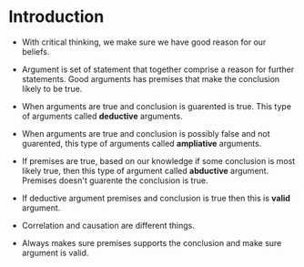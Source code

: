 # Introduction
- With critical thinking, we make sure we have good reason for our beliefs.

- Argument is set of statement that together comprise a reason for further statements. Good arguments has premises that make the conclusion likely to be true.
- When arguments are true and conclusion is guarented is true. This type of arguments called **deductive** arguments.

- When arguments are true and conclusion is possibly false and not guarented, this type of arguments called **ampliative** arguments.

- If premises are true, based on our knowledge if some conclusion is most likely true, then this type of argument called **abductive** argument. Premises doesn't guarente the conclusion is true. 

- If deductive argument premises and conclusion is true then this is **valid** argument.

- Correlation and causation are different things.

- Always makes sure premises supports the conclusion and make sure argument is valid.